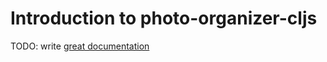 # Introduction to photo-organizer-cljs

TODO: write [great documentation](http://jacobian.org/writing/great-documentation/what-to-write/)
